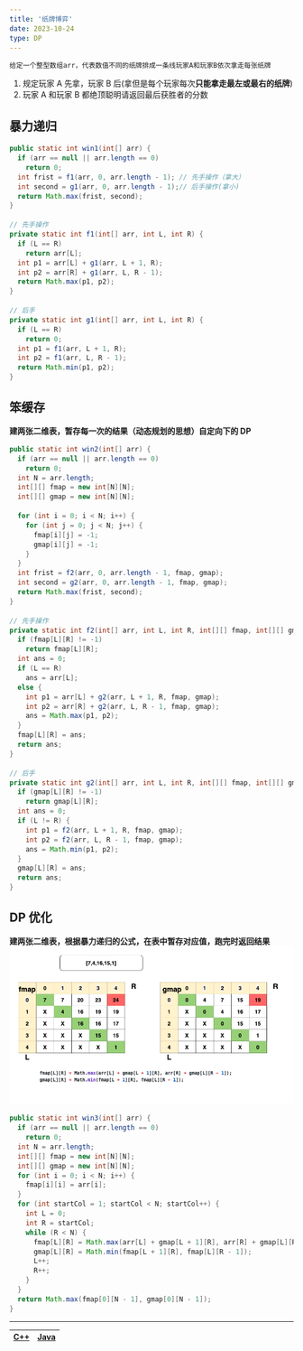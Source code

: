 ```yaml
---
title: '纸牌博弈'
date: 2023-10-24
type: DP
---
```


`给定一个整型数组arr，代表数值不同的纸牌排成一条线玩家A和玩家B依次拿走每张纸牌`

1. 规定玩家 A 先拿，玩家 B 后(拿但是每个玩家每次**只能拿走最左或最右的纸牌**)
2. 玩家 A 和玩家 B 都绝顶聪明请返回最后获胜者的分数

## 暴力递归

```java
public static int win1(int[] arr) {
  if (arr == null || arr.length == 0)
    return 0;
  int frist = f1(arr, 0, arr.length - 1); // 先手操作（拿大）
  int second = g1(arr, 0, arr.length - 1);// 后手操作(拿小)
  return Math.max(frist, second);
}

// 先手操作
private static int f1(int[] arr, int L, int R) {
  if (L == R)
    return arr[L];
  int p1 = arr[L] + g1(arr, L + 1, R);
  int p2 = arr[R] + g1(arr, L, R - 1);
  return Math.max(p1, p2);
}

// 后手
private static int g1(int[] arr, int L, int R) {
  if (L == R)
    return 0;
  int p1 = f1(arr, L + 1, R);
  int p2 = f1(arr, L, R - 1);
  return Math.min(p1, p2);
}

```

## 笨缓存

**建两张二维表，暂存每一次的结果（动态规划的思想）自定向下的 DP**

```java
public static int win2(int[] arr) {
  if (arr == null || arr.length == 0)
    return 0;
  int N = arr.length;
  int[][] fmap = new int[N][N];
  int[][] gmap = new int[N][N];

  for (int i = 0; i < N; i++) {
    for (int j = 0; j < N; j++) {
      fmap[i][j] = -1;
      gmap[i][j] = -1;
    }
  }
  int frist = f2(arr, 0, arr.length - 1, fmap, gmap);
  int second = g2(arr, 0, arr.length - 1, fmap, gmap);
  return Math.max(frist, second);
}

// 先手操作
private static int f2(int[] arr, int L, int R, int[][] fmap, int[][] gmap) {
  if (fmap[L][R] != -1)
    return fmap[L][R];
  int ans = 0;
  if (L == R)
    ans = arr[L];
  else {
    int p1 = arr[L] + g2(arr, L + 1, R, fmap, gmap);
    int p2 = arr[R] + g2(arr, L, R - 1, fmap, gmap);
    ans = Math.max(p1, p2);
  }
  fmap[L][R] = ans;
  return ans;
}

// 后手
private static int g2(int[] arr, int L, int R, int[][] fmap, int[][] gmap) {
  if (gmap[L][R] != -1)
    return gmap[L][R];
  int ans = 0;
  if (L != R) {
    int p1 = f2(arr, L + 1, R, fmap, gmap);
    int p2 = f2(arr, L, R - 1, fmap, gmap);
    ans = Math.min(p1, p2);
  }
  gmap[L][R] = ans;
  return ans;
}
```

## DP 优化

**建两张二维表，根据暴力递归的公式，在表中暂存对应值，跑完时返回结果**
![DP](/public/images/ds/dp/dp-card.drawio.png)

```java
public static int win3(int[] arr) {
  if (arr == null || arr.length == 0)
    return 0;
  int N = arr.length;
  int[][] fmap = new int[N][N];
  int[][] gmap = new int[N][N];
  for (int i = 0; i < N; i++) {
    fmap[i][i] = arr[i];
  }
  for (int startCol = 1; startCol < N; startCol++) {
    int L = 0;
    int R = startCol;
    while (R < N) {
      fmap[L][R] = Math.max(arr[L] + gmap[L + 1][R], arr[R] + gmap[L][R - 1]);
      gmap[L][R] = Math.min(fmap[L + 1][R], fmap[L][R - 1]);
      L++;
      R++;
    }
  }
  return Math.max(fmap[0][N - 1], gmap[0][N - 1]);
}
```

<hr/>

| [C++](https://github.com/ZhengKe996/DS/blob/main/src/dp/cards_in_line.cpp) | [Java](https://github.com/ZhengKe996/DS/blob/main/src/dp/cards_in_line.java) |
| :------------------------------------------------------------------------: | :--------------------------------------------------------------------------: |
